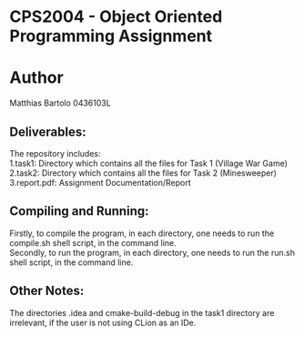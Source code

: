 # CPS2004 - Object Oriented Programming Assignment

# Author
Matthias Bartolo 0436103L

## Deliverables:
The repository includes:<br />
1.task1: Directory which contains all the files for Task 1 (Village War Game)<br />
2.task2: Directory which contains all the files for Task 2 (Minesweeper)<br />
3.report.pdf: Assignment Documentation/Report

## Compiling and Running:
Firstly, to compile the program, in each directory, one needs to run the compile.sh shell script, in the command line.<br />
Secondly, to run the program, in each directory, one needs to run the run.sh shell script, in the command line.

## Other Notes:
The directories .idea and cmake-build-debug in the task1 directory are irrelevant, if the user is not using CLion as an IDe.
